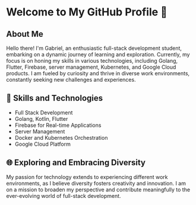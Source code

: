 # Welcome to My GitHub Profile 👋

## About Me

Hello there! I'm Gabriel, an enthusiastic full-stack development student, embarking on a dynamic journey of learning and exploration. Currently, my focus is on honing my skills in various technologies, including Golang, Flutter, Firebase, server management, Kubernetes, and Google Cloud products. I am fueled by curiosity and thrive in diverse work environments, constantly seeking new challenges and experiences.

## 🚀 Skills and Technologies

- Full Stack Development
- Golang, Kotlin, Flutter
- Firebase for Real-time Applications
- Server Management
- Docker and Kubernetes Orchestration
- Google Cloud Platform

## 🌐 Exploring and Embracing Diversity

My passion for technology extends to experiencing different work environments, as I believe diversity fosters creativity and innovation. I am on a mission to broaden my perspective and contribute meaningfully to the ever-evolving world of full-stack development.
